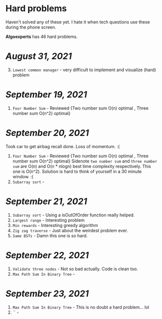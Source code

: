 # Hard problems 

Haven't solved any of these yet. I hate it when tech questions use these during the phone screen. 

**Algoexperts** has 46 hard problems. 

# *August 31, 2021* 
3. `Lowest common manager` - very difficult to implement and visualize (hard) problem

# *September 19, 2021* 

1. `Four Number Sum` - Reviewed {Two number sum O(n) optimal , Three number sum O(n^2) optimal}

# *September 20, 2021* 

Took car to get airbag recall done. Loss of momentum. :( 

1. `Four Number Sum` - Reviewed {Two number sum O(n) optimal , Three number sum O(n^2) optimal}
Sidenote `two number sum` and `three number sum` are O(n) and O(n * nlogn) best time complexity respectively.  This one is O(n^2). Solution is hard to think of yourself in a 30 minute window. :( 
2. `Subarray sort` - 

# *September 21, 2021* 

1. `Subarray sort` - Using a isOutOfOrder function really helped. 
2. `Largest range` - Interesting problem  
3. `Min rewards` - Interesting greedy algorithm 
4. `Zig zag traverse` - Just about the weirdest problem ever.  
5. `Same BSTs` - Damn this one is so hard. 

# *September 22, 2021* 

1. `Validate three nodes` - Not so bad actually. Code is clean too. 
2. `Max Path Sum In Binary Tree` -  

# *September 23, 2021* 

1. `Max Path Sum In Binary Tree` -  This is no doubt a hard problem... lol 
2. `` - 
